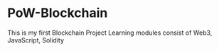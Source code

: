 # PoW-Blockchain
This is my first Blockchain Project 
Learning modules consist of Web3, JavaScript, Solidity
